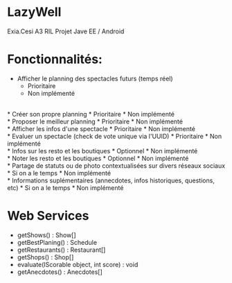 # LazyWell
Exia.Cesi A3 RIL
Projet Jave EE / Android

# Fonctionnalités:

* Afficher le planning des spectacles futurs (temps réel)
	* Prioritaire
	* Non implémenté
<br/>
* Créer son propre planning
	* Prioritaire
	* Non implémenté
<br/>
* Proposer le meilleur planning
	* Prioritaire
	* Non implémenté
<br/>
* Afficher les infos d'une spectacle
	* Prioritaire
	* Non implémenté
<br/>
* Evaluer un spectacle (check de vote unique via l'UUID)
	* Prioritaire
	* Non implémenté
<br/>
* Infos sur les resto et les boutiques
	* Optionnel
	* Non implémenté
<br/>
* Noter les resto et les boutiques
	* Optionnel
	* Non implémenté
<br/>
* Partage de statuts ou de photo contextualisées sur divers réseaux sociaux
	* Si on a le temps
	* Non implémenté
<br/>
* Informations suplémentaires (annecdotes, infos historiques, questions, etc)
	* Si on a le temps
	* Non implémenté
<br/>

# Web Services

* getShows() : Show[]
* getBestPlaning() : Schedule
* getRestaurants() : Restaurant[]
* getShops() : Shop[]
* evaluate(IScorable object, int score) : void
* getAnecdotes() : Anecdotes[]